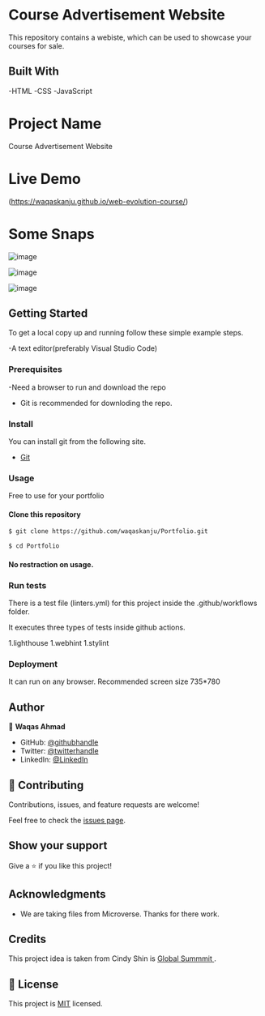 # Course Advertisement Website

This repository contains a webiste, which can be used to showcase your courses for sale.

## Built With

-HTML
-CSS
-JavaScript

# Project Name

Course Advertisement Website
# Live Demo

(https://waqaskanju.github.io/web-evolution-course/)

# Some Snaps

![image](https://user-images.githubusercontent.com/13853450/189743522-58dc12df-7ee0-4ef4-9cb8-9f63cbde5aed.png)

![image](https://user-images.githubusercontent.com/13853450/189743750-1b7b9291-e09f-4287-8dfa-bd0eccfbcffe.png)

![image](https://user-images.githubusercontent.com/13853450/189743919-159a59c6-b212-4cb2-8786-06c59b5557c5.png)


## Getting Started

To get a local copy up and running follow these simple example steps.

-A text editor(preferably Visual Studio Code)

### Prerequisites

-Need a browser to run and download the repo
- Git is recommended for downloding the repo.

### Install

You can install git from the following site.
  -  [Git](https://git-scm.com/downloads)

### Usage
Free to use for your portfolio 
#### Clone this repository

```bash
$ git clone https://github.com/waqaskanju/Portfolio.git

$ cd Portfolio

```
#### No restraction  on usage.

### Run tests

There is a test file (linters.yml) for this project inside the .github/workflows folder.

It executes three types of tests inside github actions.

1.lighthouse
1.webhint
1.stylint

### Deployment

It can run on any browser. 
Recommended screen size 735*780

## Author

👤 **Waqas Ahmad**

- GitHub: [@githubhandle](https://github.com/waqas)
- Twitter: [@twitterhandle](https://twitter.com/waqas)
- LinkedIn: [@LinkedIn](https://linkedin.com/in/waqas)

## 🤝 Contributing

Contributions, issues, and feature requests are welcome!

Feel free to check the [issues page](../../issues/).

## Show your support

Give a ⭐️ if you like this project!

## Acknowledgments

- We are taking files from Microverse. Thanks for there work.

## Credits

This project idea is taken from Cindy Shin is [Global Summmit  ](https://www.behance.net/gallery/29845175/CC-Global-Summit-2015).


## 📝 License

This project is [MIT](./MIT.md) licensed.
